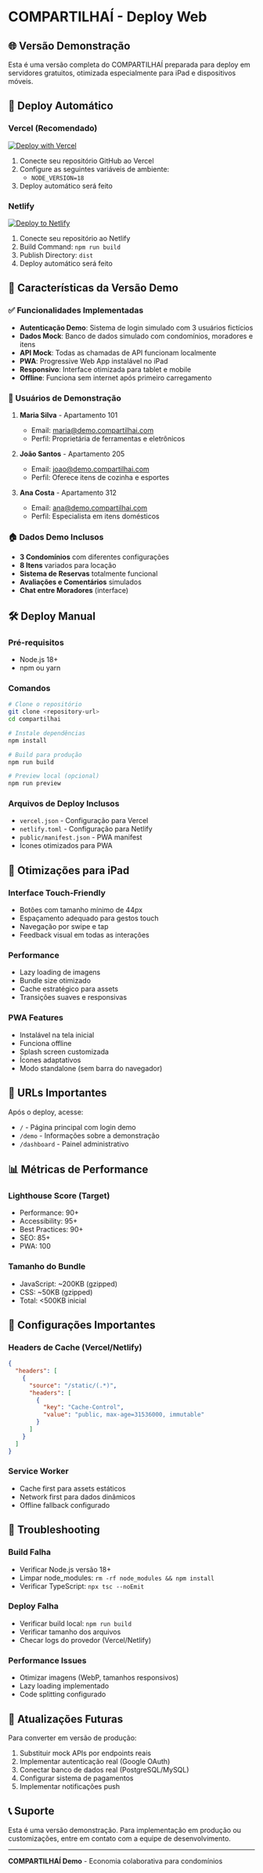 # COMPARTILHAÍ - Deploy Web

## 🌐 Versão Demonstração

Esta é uma versão completa do COMPARTILHAÍ preparada para deploy em servidores gratuitos, otimizada especialmente para iPad e dispositivos móveis.

## 🚀 Deploy Automático

### Vercel (Recomendado)
[![Deploy with Vercel](https://vercel.com/button)](https://vercel.com/new/clone?repository-url=https://github.com/seu-usuario/compartilhai)

1. Conecte seu repositório GitHub ao Vercel
2. Configure as seguintes variáveis de ambiente:
   - `NODE_VERSION=18`
3. Deploy automático será feito

### Netlify
[![Deploy to Netlify](https://www.netlify.com/img/deploy/button.svg)](https://app.netlify.com/start/deploy)

1. Conecte seu repositório ao Netlify
2. Build Command: `npm run build`
3. Publish Directory: `dist`
4. Deploy automático será feito

## 📱 Características da Versão Demo

### ✅ Funcionalidades Implementadas
- **Autenticação Demo**: Sistema de login simulado com 3 usuários fictícios
- **Dados Mock**: Banco de dados simulado com condomínios, moradores e itens
- **API Mock**: Todas as chamadas de API funcionam localmente
- **PWA**: Progressive Web App instalável no iPad
- **Responsivo**: Interface otimizada para tablet e mobile
- **Offline**: Funciona sem internet após primeiro carregamento

### 👥 Usuários de Demonstração
1. **Maria Silva** - Apartamento 101
   - Email: maria@demo.compartilhai.com
   - Perfil: Proprietária de ferramentas e eletrônicos

2. **João Santos** - Apartamento 205  
   - Email: joao@demo.compartilhai.com
   - Perfil: Oferece itens de cozinha e esportes

3. **Ana Costa** - Apartamento 312
   - Email: ana@demo.compartilhai.com
   - Perfil: Especialista em itens domésticos

### 🏠 Dados Demo Inclusos
- **3 Condomínios** com diferentes configurações
- **8 Itens** variados para locação
- **Sistema de Reservas** totalmente funcional
- **Avaliações e Comentários** simulados
- **Chat entre Moradores** (interface)

## 🛠 Deploy Manual

### Pré-requisitos
- Node.js 18+
- npm ou yarn

### Comandos
```bash
# Clone o repositório
git clone <repository-url>
cd compartilhai

# Instale dependências
npm install

# Build para produção
npm run build

# Preview local (opcional)
npm run preview
```

### Arquivos de Deploy Inclusos
- `vercel.json` - Configuração para Vercel
- `netlify.toml` - Configuração para Netlify
- `public/manifest.json` - PWA manifest
- Ícones otimizados para PWA

## 🎯 Otimizações para iPad

### Interface Touch-Friendly
- Botões com tamanho mínimo de 44px
- Espaçamento adequado para gestos touch
- Navegação por swipe e tap
- Feedback visual em todas as interações

### Performance
- Lazy loading de imagens
- Bundle size otimizado
- Cache estratégico para assets
- Transições suaves e responsivas

### PWA Features
- Instalável na tela inicial
- Funciona offline
- Splash screen customizada
- Ícones adaptativos
- Modo standalone (sem barra do navegador)

## 🔗 URLs Importantes

Após o deploy, acesse:
- `/` - Página principal com login demo
- `/demo` - Informações sobre a demonstração
- `/dashboard` - Painel administrativo

## 📊 Métricas de Performance

### Lighthouse Score (Target)
- Performance: 90+
- Accessibility: 95+
- Best Practices: 90+
- SEO: 85+
- PWA: 100

### Tamanho do Bundle
- JavaScript: ~200KB (gzipped)
- CSS: ~50KB (gzipped)
- Total: <500KB inicial

## 🔧 Configurações Importantes

### Headers de Cache (Vercel/Netlify)
```json
{
  "headers": [
    {
      "source": "/static/(.*)",
      "headers": [
        {
          "key": "Cache-Control",
          "value": "public, max-age=31536000, immutable"
        }
      ]
    }
  ]
}
```

### Service Worker
- Cache first para assets estáticos
- Network first para dados dinâmicos
- Offline fallback configurado

## 🐛 Troubleshooting

### Build Falha
- Verificar Node.js versão 18+
- Limpar node_modules: `rm -rf node_modules && npm install`
- Verificar TypeScript: `npx tsc --noEmit`

### Deploy Falha
- Verificar build local: `npm run build`
- Verificar tamanho dos arquivos
- Checar logs do provedor (Vercel/Netlify)

### Performance Issues
- Otimizar imagens (WebP, tamanhos responsivos)
- Lazy loading implementado
- Code splitting configurado

## 🔄 Atualizações Futuras

Para converter em versão de produção:
1. Substituir mock APIs por endpoints reais
2. Implementar autenticação real (Google OAuth)
3. Conectar banco de dados real (PostgreSQL/MySQL)
4. Configurar sistema de pagamentos
5. Implementar notificações push

## 📞 Suporte

Esta é uma versão demonstração. Para implementação em produção ou customizações, entre em contato com a equipe de desenvolvimento.

---

**COMPARTILHAÍ Demo** - Economia colaborativa para condomínios

